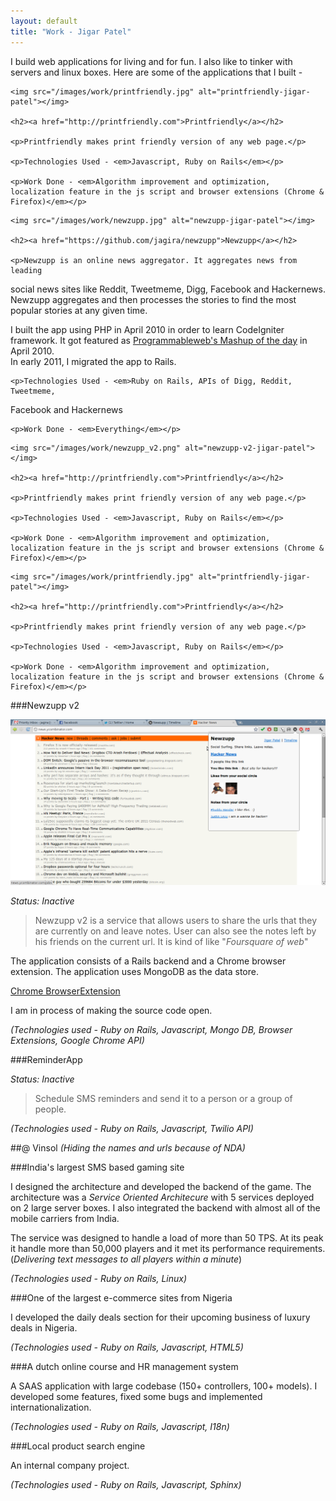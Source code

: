 ```yaml
---
layout: default
title: "Work - Jigar Patel"
---
```


I build web applications for living and for fun. I also like to tinker
with servers and linux boxes. Here are some of the
applications that I built -

<div class="grid">

  <div class="thumb">
    
    <img src="/images/work/printfriendly.jpg" alt="printfriendly-jigar-patel"></img>
    
    <h2><a href="http://printfriendly.com">Printfriendly</a></h2>

    <p>Printfriendly makes print friendly version of any web page.</p>
    
    <p>Technologies Used - <em>Javascript, Ruby on Rails</em></p>
  
    <p>Work Done - <em>Algorithm improvement and optimization, localization feature in the js script and browser extensions (Chrome & Firefox)</em></p>
  </div>
  
  <div class="thumb">
    
    <img src="/images/work/newzupp.jpg" alt="newzupp-jigar-patel"></img>
    
    <h2><a href="https://github.com/jagira/newzupp">Newzupp</a></h2>

    <p>Newzupp is an online news aggregator. It aggregates news from leading
social news sites like Reddit, Tweetmeme, Digg, Facebook and
Hackernews. Newzupp aggregates and then processes the stories to find
the most popular stories at any given time.
</p>
    <p>I built the app using PHP in April 2010 in order to learn CodeIgniter framework. It got featured as
<a href="http://www.programmableweb.com/mashup/newzupp">Programmableweb's Mashup of the day</a> in April 2010.
<br/>
In early 2011, I migrated the app to Rails.</p>

    
    <p>Technologies Used - <em>Ruby on Rails, APIs of Digg, Reddit, Tweetmeme,
Facebook and Hackernews</em></p>
  
    <p>Work Done - <em>Everything</em></p>
  </div>

  <div class="thumb">
    
    <img src="/images/work/newzupp_v2.png" alt="newzupp-v2-jigar-patel"></img>
    
    <h2><a href="http://printfriendly.com">Printfriendly</a></h2>

    <p>Printfriendly makes print friendly version of any web page.</p>
    
    <p>Technologies Used - <em>Javascript, Ruby on Rails</em></p>
  
    <p>Work Done - <em>Algorithm improvement and optimization, localization feature in the js script and browser extensions (Chrome & Firefox)</em></p>
  </div>

  <div class="thumb">
    
    <img src="/images/work/printfriendly.jpg" alt="printfriendly-jigar-patel"></img>
    
    <h2><a href="http://printfriendly.com">Printfriendly</a></h2>

    <p>Printfriendly makes print friendly version of any web page.</p>
    
    <p>Technologies Used - <em>Javascript, Ruby on Rails</em></p>
  
    <p>Work Done - <em>Algorithm improvement and optimization, localization feature in the js script and browser extensions (Chrome & Firefox)</em></p>
  </div>

</div>

###Newzupp v2

![Newzupp v2](/images/work/newzupp_v2.png)

_Status: Inactive_

>Newzupp v2 is a service that allows users to share the urls that they
are currently on and leave notes. User can also see the notes left by
his friends on the current url. It is kind of like "_Foursquare of web_"

The application consists of a Rails backend and a Chrome browser
extension. The application uses MongoDB as the data store.

[Chrome BrowserExtension](https://chrome.google.com/webstore/detail/anlghlhbnaigodcegjhphedhkejdlgho)

I am in process of making the source code open.

_(Technologies used - Ruby on Rails, Javascript, Mongo DB, Browser Extensions,
Google Chrome API)_

###ReminderApp

_Status: Inactive_

>Schedule SMS reminders and send it to a person or a group of people.

_(Technologies used - Ruby on Rails, Javascript, Twilio API)_


##@ Vinsol
_(Hiding the names and urls because of NDA)_

###India's largest SMS based gaming site

I designed the architecture and developed the backend of the game. The
architecture was a _Service Oriented Architecure_ with 5 services
deployed on 2 large server boxes. I also integrated the backend with
almost all of the mobile carriers from India.

The service was designed to handle a load of more than 50 TPS. At its
peak it handle more than 50,000 players and it met its performance
requirements. (_Delivering text messages to all players within a
minute_)

_(Technologies used - Ruby on Rails, Linux)_

###One of the largest e-commerce sites from Nigeria

I developed the daily deals section for their upcoming business of
luxury deals in Nigeria.

_(Technologies used - Ruby on Rails, Javascript, HTML5)_

###A dutch online course and HR management system

A SAAS application with large codebase (150+ controllers, 100+ models).
I developed some features, fixed some bugs and implemented
internationalization.

_(Technologies used - Ruby on Rails, Javascript, I18n)_

###Local product search engine

An internal company project.

_(Technologies used - Ruby on Rails, Javascript, Sphinx)_
